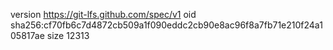 version https://git-lfs.github.com/spec/v1
oid sha256:cf70fb6c7d4872cb509a1f090eddc2cb90e8ac96f8a7fb71e210f24a105817ae
size 12313

